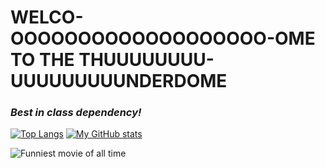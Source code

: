 # WELCO-OOOOOOOOOOOOOOOOOOO-OME TO THE THUUUUUUUU-UUUUUUUUUNDERDOME
### _<!-- SPLASH -->Best in class dependency!<!-- /SPLASH -->_

[![Top Langs](https://github-readme-stats.vercel.app/api/top-langs/?username=thejhndwn&layout=donut)](https://github.com/thejhndwn/github-readme-stats)
[![My GitHub stats](https://github-readme-stats.vercel.app/api?username=thejhndwn)](https://github.com/thejhndwn/github-readme-stats)

![Funniest movie of all time](https://media1.tenor.com/m/eq1ZD8XnCssAAAAC/a-good-insult.gif)

<!--
**thejhndwn/thejhndwn** is a ✨ _special_ ✨ repository because its `README.md` (this file) appears on your GitHub profile.

Here are some ideas to get you started:

- 🔭 I’m currently working on ...
- 🌱 I’m currently learning ...
- 👯 I’m looking to collaborate on ...
- 🤔 I’m looking for help with ...
- 💬 Ask me about ...
- 📫 How to reach me: ...
- 😄 Pronouns: ...
- ⚡ Fun fact: ...
-->
